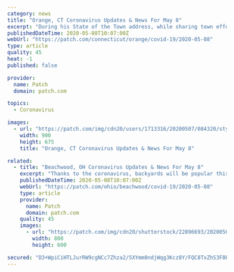 ```yaml
---
category: news
title: "Orange, CT Coronavirus Updates & News For May 8"
excerpt: "During his State of the Town address, while sharing town efforts to mitigate impact of COVID-19, the mayor said his father tested positive. Then-candidate for mayor Joseph A. Carfora with his father Al Carfora Jr., on Election Day. (Photo courtesy of Al Carfora) Gov. Ned Lamont signed a new executive order that will make it much easier for ..."
publishedDateTime: 2020-05-08T10:07:00Z
webUrl: "https://patch.com/connecticut/orange/covid-19/2020-05-08"
type: article
quality: 45
heat: -1
published: false

provider:
  name: Patch
  domain: patch.com

topics:
  - Coronavirus

images:
  - url: "https://patch.com/img/cdn20/users/1713316/20200507/084320/styles/patch_image/public/al-carfora-jr-and-mayor-joseph-a-carfora___07201729586.jpg"
    width: 900
    height: 675
    title: "Orange, CT Coronavirus Updates & News For May 8"

related:
  - title: "Beachwood, OH Coronavirus Updates & News For May 8"
    excerpt: "Thanks to the coronavirus, backyards will be popular this summer. In Northeast Ohio, mosquitoes are more likely to be the uninvited guests. (Shutterstock) CLEVELAND — Like Ohio, states across the country are beginning to lift stay-at-home orders amid the new coronavirus pandemic. Still, backyards are likely to be busier than ever this summer ..."
    publishedDateTime: 2020-05-08T10:07:00Z
    webUrl: "https://patch.com/ohio/beachwood/covid-19/2020-05-08"
    type: article
    provider:
      name: Patch
      domain: patch.com
    quality: 45
    images:
      - url: "https://patch.com/img/cdn20/shutterstock/22896693/20200507/124739/styles/patch_image/public/shutterstock-200494427___07124726949.jpg"
        width: 800
        height: 600

secured: "D3+WpiCiHTLJurRW9cgNCc7Zhza2/5XYmm0ndjWqg3Kcz8Y/FQC8TxZhS3F0E4pviY0iRcuvScU6ph6GScKPnMMUedJ/E/9KNJpAlj1cligZnBb90pr0Zu8PkZQbpnxF/qOrpU8vOpfEyZiupaFncwKloARH+aaTDYqoBBqzpP69hkN8QcUx9MhNTpfX+9Ub14Y5Y/9bKYOyzWWoU9pfc8jKHNTJgqaVu4Ov9BMHPrRKAga5MsG1eZFnZ5ZWH/GCZWsYBgRGLGXWJILCY+r9GF70rahXAg5q7mxlqHnJDrUL3f9QPJx/8uB0F2nGeaL7;LgpQ4c/frESpyL3Es9N75w=="
---
```


